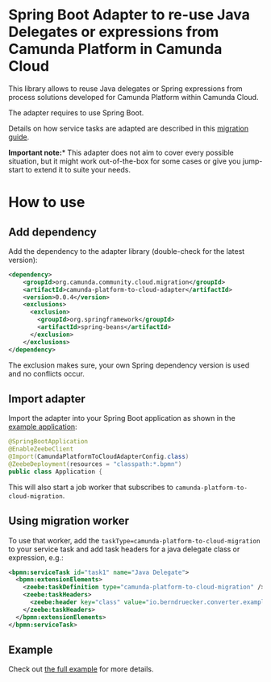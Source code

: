 # Spring Boot Adapter to re-use Java Delegates or expressions from Camunda Platform in Camunda Cloud

This library allows to reuse Java delegates or Spring expressions from process solutions developed for Camunda Platform within Camunda Cloud. 

The adapter requires to use Spring Boot.

Details on how service tasks are adapted are described in this [migration guide](https://docs.camunda.io/docs/guides/migrating-from-Camunda-Platform/#migration-tooling).

**Important note:*** This adapter does not aim to cover every possible situation, but it might work out-of-the-box for some cases or give you jump-start to extend it to suite your needs.

# How to use

## Add dependency

Add the dependency to the adapter library (double-check for the latest version):

```xml
<dependency>
    <groupId>org.camunda.community.cloud.migration</groupId>
    <artifactId>camunda-platform-to-cloud-adapter</artifactId>
    <version>0.0.4</version>
    <exclusions>
      <exclusion>
        <groupId>org.springframework</groupId>
        <artifactId>spring-beans</artifactId>
      </exclusion>
    </exclusions>
</dependency>
```

The exclusion makes sure, your own Spring dependency version is used and no conflicts occur. 

## Import adapter

Import the adapter into your Spring Boot application as shown in the [example application](../example/process-solution-migrated/src/main/java/io/berndruecker/converter/example/Application.java):

```java
@SpringBootApplication
@EnableZeebeClient
@Import(CamundaPlatformToCloudAdapterConfig.class)
@ZeebeDeployment(resources = "classpath:*.bpmn")
public class Application {
```

This will also start a job worker that subscribes to `camunda-platform-to-cloud-migration`.

## Using migration worker

To use that worker, add the `taskType=camunda-platform-to-cloud-migration` to your service task and add task headers for a java delegate class or expression, e.g.:

```xml
<bpmn:serviceTask id="task1" name="Java Delegate">
  <bpmn:extensionElements>
    <zeebe:taskDefinition type="camunda-platform-to-cloud-migration" />
    <zeebe:taskHeaders>
      <zeebe:header key="class" value="io.berndruecker.converter.example.SampleJavaDelegate" />
    </zeebe:taskHeaders>
  </bpmn:extensionElements>
</bpmn:serviceTask>
```

## Example

Check out [the full example](../eample/process-solution-migrated/src/main/resources/process.bpmn) for more details.

